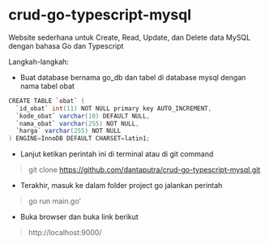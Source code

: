 # crud-go-typescript-mysql

Website sederhana untuk Create, Read, Update, dan Delete data MySQL dengan bahasa Go dan Typescript

Langkah-langkah:
- Buat database bernama go_db dan tabel di database mysql dengan nama tabel obat

```java
CREATE TABLE `obat` (
  `id_obat` int(11) NOT NULL primary key AUTO_INCREMENT,
  `kode_obat` varchar(10) DEFAULT NULL,
  `nama_obat` varchar(255) NOT NULL,
  `harga` varchar(255) NOT NULL
) ENGINE=InnoDB DEFAULT CHARSET=latin1;
```

- Lanjut ketikan perintah ini di terminal atau di git command
> git clone https://github.com/dantaputra/crud-go-typescript-mysql.git
- Terakhir, masuk ke dalam folder project go jalankan perintah
> go run main.go'
- Buka browser dan buka link berikut
> http://localhost:9000/
